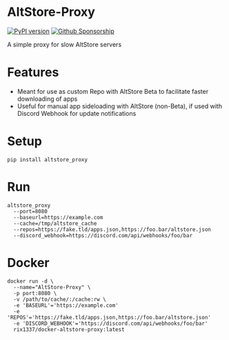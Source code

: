 # AltStore-Proxy

[![PyPI version](https://badge.fury.io/py/altstore-proxy.svg)](https://badge.fury.io/py/altstore-proxy)
[![Github Sponsorship](https://img.shields.io/badge/support-me-red.svg)](https://github.com/users/rix1337/sponsorship)

A simple proxy for slow AltStore servers

# Features

- Meant for use as custom Repo with AltStore Beta to facilitate faster downloading of apps
- Useful for manual app sideloading with AltStore (non-Beta), if used with Discord Webhook for update notifications

# Setup

`pip install altstore_proxy`

# Run

```
altstore_proxy
  --port=8080
  --baseurl=https://example.com
  --cache=/tmp/altstore_cache
  --repos=https://fake.tld/apps.json,https://foo.bar/altstore.json
  --discord_webhook=https://discord.com/api/webhooks/foo/bar
```

# Docker

```
docker run -d \
  --name="AltStore-Proxy" \
  -p port:8080 \
  -v /path/to/cache/:/cache:rw \
  -e 'BASEURL'='https://example.com'
  -e 'REPOS'='https://fake.tld/apps.json,https://foo.bar/altstore.json'
  -e 'DISCORD_WEBHOOK'='https://discord.com/api/webhooks/foo/bar'
  rix1337/docker-altstore-proxy:latest
  ```
